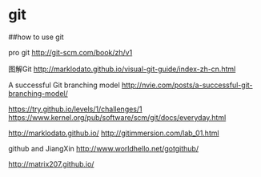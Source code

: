 # git
##how to use git


pro git
http://git-scm.com/book/zh/v1

图解Git
http://marklodato.github.io/visual-git-guide/index-zh-cn.html

A successful Git branching model
http://nvie.com/posts/a-successful-git-branching-model/


https://try.github.io/levels/1/challenges/1
https://www.kernel.org/pub/software/scm/git/docs/everyday.html

http://marklodato.github.io/
http://gitimmersion.com/lab_01.html

github  and JiangXin
http://www.worldhello.net/gotgithub/


http://matrix207.github.io/
